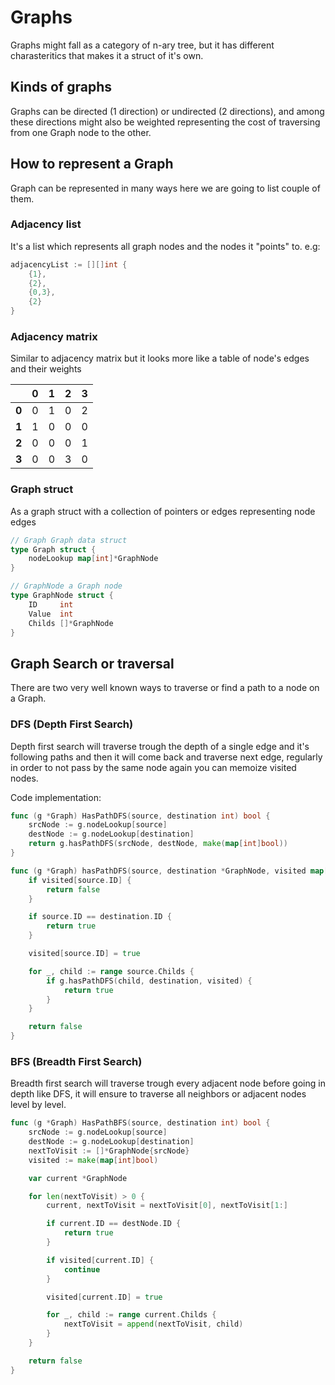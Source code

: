 # Graphs
Graphs might fall as a category of n-ary tree, but it has different charasteritics that makes it a struct of it's own.

## Kinds of graphs
Graphs can be directed (1 direction) or undirected (2 directions), and among these directions might also be weighted representing the cost of traversing from one Graph node to the other.

## How to represent a Graph
Graph can be represented in many ways here we are going to list couple of them.

### Adjacency list
It's a list which represents all graph nodes and the nodes it "points" to.
e.g:

```go
adjacencyList := [][]int {
    {1},
    {2},
    {0,3},
    {2}
}
```

### Adjacency matrix
Similar to adjacency matrix but it looks more like a table of node's edges and their weights

|     |  0  |  1  |  2  |  3  |
| --- | --- | --- | --- | --- | 
|**0**|  0  |  1  |  0  |  2  |
|**1**|  1  |  0  |  0  |  0  |
|**2**|  0  |  0  |  0  |  1  |
|**3**|  0  |  0  |  3  |  0  |

### Graph struct
As a graph struct with a collection of pointers or edges representing node edges

```go
// Graph Graph data struct
type Graph struct {
	nodeLookup map[int]*GraphNode
}

// GraphNode a Graph node
type GraphNode struct {
	ID     int
	Value  int
	Childs []*GraphNode
}
```

## Graph Search or traversal
There are two very well known ways to traverse or find a path to a node on a Graph.

### DFS (Depth First Search)
Depth first search will traverse trough the depth of a single edge and it's following paths and then it will come back and traverse next edge, regularly in order to not pass by the same node again you can memoize visited nodes.

Code implementation:

```go
func (g *Graph) HasPathDFS(source, destination int) bool {
	srcNode := g.nodeLookup[source]
	destNode := g.nodeLookup[destination]
	return g.hasPathDFS(srcNode, destNode, make(map[int]bool))
}

func (g *Graph) hasPathDFS(source, destination *GraphNode, visited map[int]bool) bool {
	if visited[source.ID] {
		return false
	}

	if source.ID == destination.ID {
		return true
	}

	visited[source.ID] = true

	for _, child := range source.Childs {
		if g.hasPathDFS(child, destination, visited) {
			return true
		}
	}

	return false
}
```

### BFS (Breadth First Search)
Breadth first search will traverse trough every adjacent node before going in depth like DFS, it will ensure to traverse all neighbors or adjacent nodes level by level.

```go
func (g *Graph) HasPathBFS(source, destination int) bool {
	srcNode := g.nodeLookup[source]
	destNode := g.nodeLookup[destination]
	nextToVisit := []*GraphNode{srcNode}
	visited := make(map[int]bool)

	var current *GraphNode

	for len(nextToVisit) > 0 {
		current, nextToVisit = nextToVisit[0], nextToVisit[1:]

		if current.ID == destNode.ID {
			return true
		}

		if visited[current.ID] {
			continue
		}

		visited[current.ID] = true

		for _, child := range current.Childs {
			nextToVisit = append(nextToVisit, child)
		}
	}

	return false
}
```